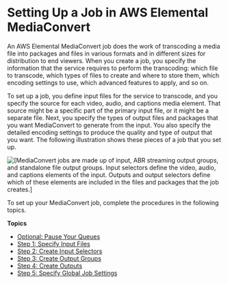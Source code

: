 # Setting Up a Job in AWS Elemental MediaConvert<a name="setting-up-a-job"></a>

An AWS Elemental MediaConvert job does the work of transcoding a media file into packages and files in various formats and in different sizes for distribution to end viewers\. When you create a job, you specify the information that the service requires to perform the transcoding: which file to transcode, which types of files to create and where to store them, which encoding settings to use, which advanced features to apply, and so on\.

To set up a job, you define input files for the service to transcode, and you specify the source for each video, audio, and captions media element\. That source might be a specific part of the primary input file, or it might be a separate file\. Next, you specify the types of output files and packages that you want MediaConvert to generate from the input\. You also specify the detailed encoding settings to produce the quality and type of output that you want\. The following illustration shows these pieces of a job that you set up\.

![\[MediaConvert jobs are made up of input, ABR streaming output groups, and standalone file output groups. Input selectors define the video, audio, and captions elements of the input. Outputs and output selectors define which of these elements are included in the files and packages that the job creates.\]](http://docs.aws.amazon.com/mediaconvert/latest/ug/images/Job_overview.png)

To set up your MediaConvert job, complete the procedures in the following topics\.

**Topics**
+ [Optional: Pause Your Queues](optional-pause-the-queue.md)
+ [Step 1: Specify Input Files](specify-input-settings.md)
+ [Step 2: Create Input Selectors](create-selectors.md)
+ [Step 3: Create Output Groups](specify-output-groups.md)
+ [Step 4: Create Outputs](create-outputs.md)
+ [Step 5: Specify Global Job Settings](specify-global-job-settings.md)